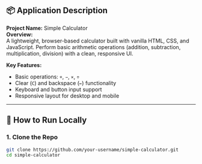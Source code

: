 ## 📦 Application Description

**Project Name:** Simple Calculator  
**Overview:**  
A lightweight, browser-based calculator built with vanilla HTML, CSS, and JavaScript. Perform basic arithmetic operations (addition, subtraction, multiplication, division) with a clean, responsive UI.

**Key Features:**
- Basic operations: `+`, `−`, `×`, `÷`
- Clear (`C`) and backspace (`←`) functionality
- Keyboard and button input support
- Responsive layout for desktop and mobile

---

## 🚀 How to Run Locally

### 1. Clone the Repo
```bash
git clone https://github.com/your-username/simple-calculator.git
cd simple-calculator
